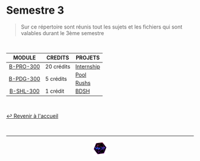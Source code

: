 # Semestre 3

> Sur ce répertoire sont réunis tout les sujets et les fichiers qui sont valables durant le 3ème semestre

<br>

<table align="center">
    <thead>
        <tr>
            <th>MODULE</th>
            <th>CREDITS</th>
            <th>PROJETS</th>
        </tr>
    </thead>
    <tbody>
        <tr>
            <td rowspan="1" style="text-align: center;"><a href="https://github.com/Studio-17/Epitech-Subjects/tree/main/Semestre_3/B-PRO-300">B-PRO-300</a></td>
            <td rowspan="1" >20 crédits</td>
            <td><a href="https://github.com/Studio-17/Epitech-Subjects/tree/main/Semestre_3/B-PRO-300/Internship">Internship</a></td>
        </tr>
        <tr>
            <td rowspan="2" style="text-align: center;"><a href="https://github.com/Studio-17/Epitech-Subjects/tree/main/Semestre_3/B-PDG-300">B-PDG-300</a></td>
            <td rowspan="2" >5 crédits</td>
            <td><a href="https://github.com/Studio-17/Epitech-Subjects/tree/main/Semestre_3/B-PDG-300/Pool">Pool</a></td>
        </tr>
        <tr>
            <td><a href="https://github.com/Studio-17/Epitech-Subjects/tree/main/Semestre_3/B-PDG-300/Rushs">Rushs</a></td>
        </tr>
        <tr>
            <td rowspan="1" style="text-align: center;"><a href="https://github.com/Studio-17/Epitech-Subjects/tree/main/Semestre_3/B-SHL-300">B-SHL-300</a></td>
            <td rowspan="1" >1 crédit</td>
            <td><a href="https://github.com/Studio-17/Epitech-Subjects/tree/main/Semestre_3/B-SHL-300/BDSH">BDSH</a></td>
        </tr>
    </tbody>
</table>

<br>

[↩️ Revenir à l'accueil](https://github.com/Studio-17/Epitech-Subjects)

<br>

---

<div align="center">

<a href="https://github.com/Studio-17" target="_blank"><img src="../voc17.gif" width="40"></a>

</div>
